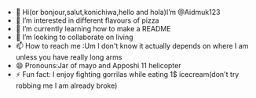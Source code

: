 - 👋 Hi(or bonjour,salut,konichiwa,hello and hola)I’m @Aidmuk123
- 👀 I’m interested in different flavours of pizza
- 🌱 I’m currently learning how to make a README
- 💞️ I’m looking to collaborate on living
- 📫 How to reach me :Um I don't know it actually depends on where I am unless you have really long arms
- 😄 Pronouns:Jar of mayo and Apposhi 11 helicopter
- ⚡ Fun fact: I enjoy fighting gorrilas while eating 1$ icecream(don't try robbing me I am already broke)

<!---
Aidmuk123/Aidmuk123 is a ✨ special ✨ repository because its `README.md` (this file) appears on your GitHub profile.
You can click the Preview link to take a look at your changes.
--->
